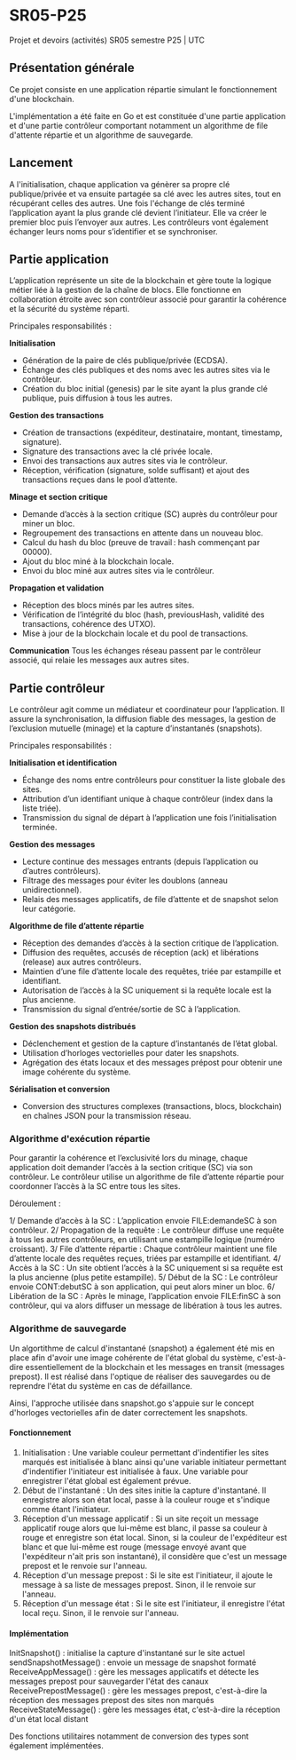 # SR05-P25
Projet et devoirs (activités) SR05 semestre P25 | UTC

## Présentation générale

Ce projet consiste en une application répartie simulant le fonctionnement d'une blockchain. 

L'implémentation a été faite en Go et est constituée d'une partie application et d'une partie contrôleur comportant notamment un algorithme de file d'attente répartie et un algorithme de sauvegarde.

## Lancement
A l'initialisation, chaque application va génèrer sa propre clé publique/privée et va ensuite partagée sa clé avec les autres sites, tout en récupérant celles des autres. Une fois l'échange de clés terminé l’application ayant la plus grande clé devient l’initiateur. Elle va créer le premier bloc puis l’envoyer aux autres. Les contrôleurs vont également échanger leurs noms pour s’identifier et se synchroniser.
   
## Partie application
L’application représente un site de la blockchain et gère toute la logique métier liée à la gestion de la chaîne de blocs.
Elle fonctionne en collaboration étroite avec son contrôleur associé pour garantir la cohérence et la sécurité du système réparti.

Principales responsabilités :

**Initialisation**
- Génération de la paire de clés publique/privée (ECDSA).
- Échange des clés publiques et des noms avec les autres sites via le contrôleur.
- Création du bloc initial (genesis) par le site ayant la plus grande clé publique, puis diffusion à tous les autres.

**Gestion des transactions**
- Création de transactions (expéditeur, destinataire, montant, timestamp, signature).
- Signature des transactions avec la clé privée locale.
- Envoi des transactions aux autres sites via le contrôleur.
- Réception, vérification (signature, solde suffisant) et ajout des transactions reçues dans le pool d’attente.

**Minage et section critique**
- Demande d’accès à la section critique (SC) auprès du contrôleur pour miner un bloc.
- Regroupement des transactions en attente dans un nouveau bloc.
- Calcul du hash du bloc (preuve de travail : hash commençant par 00000).
- Ajout du bloc miné à la blockchain locale.
- Envoi du bloc miné aux autres sites via le contrôleur.

**Propagation et validation**
- Réception des blocs minés par les autres sites.
- Vérification de l’intégrité du bloc (hash, previousHash, validité des transactions, cohérence des UTXO).
- Mise à jour de la blockchain locale et du pool de transactions.

**Communication**
Tous les échanges réseau passent par le contrôleur associé, qui relaie les messages aux autres sites.

## Partie contrôleur

Le contrôleur agit comme un médiateur et coordinateur pour l’application.
Il assure la synchronisation, la diffusion fiable des messages, la gestion de l’exclusion mutuelle (minage) et la capture d’instantanés (snapshots).

Principales responsabilités :

**Initialisation et identification**
- Échange des noms entre contrôleurs pour constituer la liste globale des sites.
- Attribution d’un identifiant unique à chaque contrôleur (index dans la liste triée).
- Transmission du signal de départ à l’application une fois l’initialisation terminée.

**Gestion des messages**
- Lecture continue des messages entrants (depuis l’application ou d’autres contrôleurs).
- Filtrage des messages pour éviter les doublons (anneau unidirectionnel).
- Relais des messages applicatifs, de file d’attente et de snapshot selon leur catégorie.

**Algorithme de file d’attente répartie**
- Réception des demandes d’accès à la section critique de l’application.
- Diffusion des requêtes, accusés de réception (ack) et libérations (release) aux autres contrôleurs.
- Maintien d’une file d’attente locale des requêtes, triée par estampille et identifiant.
- Autorisation de l’accès à la SC uniquement si la requête locale est la plus ancienne.
- Transmission du signal d’entrée/sortie de SC à l’application.

**Gestion des snapshots distribués**
- Déclenchement et gestion de la capture d’instantanés de l’état global.
- Utilisation d’horloges vectorielles pour dater les snapshots.
- Agrégation des états locaux et des messages prépost pour obtenir une image cohérente du système.

**Sérialisation et conversion**
- Conversion des structures complexes (transactions, blocs, blockchain) en chaînes JSON pour la transmission réseau.

### Algorithme d'exécution répartie

Pour garantir la cohérence et l’exclusivité lors du minage, chaque application doit demander l’accès à la section critique (SC) via son contrôleur.
Le contrôleur utilise un algorithme de file d’attente répartie pour coordonner l’accès à la SC entre tous les sites.

Déroulement :

1/ Demande d’accès à la SC :
L’application envoie FILE:demandeSC à son contrôleur.
2/ Propagation de la requête :
Le contrôleur diffuse une requête à tous les autres contrôleurs, en utilisant une estampille logique (numéro croissant).
3/ File d’attente répartie :
Chaque contrôleur maintient une file d’attente locale des requêtes reçues, triées par estampille et identifiant.
4/ Accès à la SC :
Un site obtient l’accès à la SC uniquement si sa requête est la plus ancienne (plus petite estampille).
5/ Début de la SC :
Le contrôleur envoie CONT:debutSC à son application, qui peut alors miner un bloc.
6/ Libération de la SC :
Après le minage, l’application envoie FILE:finSC à son contrôleur, qui va alors diffuser un message de libération à tous les autres.

### Algorithme de sauvegarde

Un algortithme de calcul d'instantané (snapshot) a également été mis en place afin d'avoir une image cohérente de l'état global du système, c'est-à-dire essentiellement de la blockchain et les messages en transit (messages prepost). Il est réalisé dans l'optique de réaliser des sauvegardes ou de reprendre l'état du système en cas de défaillance. 

Ainsi, l'approche utilisée dans snapshot.go s'appuie sur le concept d'horloges vectorielles afin de dater correctement les snapshots.

#### Fonctionnement 

1. Initialisation : Une variable couleur permettant d'indentifier les sites marqués est initialisée à blanc ainsi qu'une variable initiateur permettant d'indentifier l'initiateur est initialisée à faux. Une variable pour enregistrer l'état global est également prévue.
2. Début de l'instantané : Un des sites initie la capture d'instantané. Il enregistre alors son état local, passe à la couleur rouge et s'indique comme étant l'initiateur. 
3. Réception d'un message applicatif :
   Si un site reçoit un message applicatif rouge alors que lui-même est blanc, il passe sa couleur à rouge et enregistre son état local.
   Sinon, si la couleur de l'expéditeur est blanc et que lui-même est rouge (message envoyé avant que l'expéditeur n'ait pris son instantané), il considère que c'est un message prepost et le renvoie sur l'anneau.
4. Réception d'un message prepost :
   Si le site est l'initiateur, il ajoute le message à sa liste de messages prepost.
   Sinon, il le renvoie sur l'anneau. 
6. Réception d'un message état :
   Si le site est l'initiateur, il enregistre l'état local reçu.
   Sinon, il le renvoie sur l'anneau. 

#### Implémentation

InitSnapshot() : initialise la capture d'instantané sur le site actuel
sendSnapshotMessage() : envoie un message de snapshot formaté
ReceiveAppMessage() : gère les messages applicatifs et détecte les messages prepost pour sauvegarder l'état des canaux
ReceivePrepostMessage() : gère les messages prepost, c'est-à-dire la réception des messages prepost des sites non marqués
ReceiveStateMessage() : gère les messages état, c'est-à-dire la réception d'un état local distant

Des fonctions utilitaires notamment de conversion des types sont également implémentées. 
